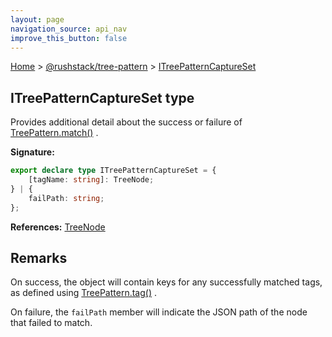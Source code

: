 ```yaml
---
layout: page
navigation_source: api_nav
improve_this_button: false
---
```



[Home](./index.md) &gt; [@rushstack/tree-pattern](./tree-pattern.md) &gt; [ITreePatternCaptureSet](./tree-pattern.itreepatterncaptureset.md)

## ITreePatternCaptureSet type

Provides additional detail about the success or failure of [TreePattern.match()](./tree-pattern.treepattern.match.md) .

<b>Signature:</b>

```typescript
export declare type ITreePatternCaptureSet = {
    [tagName: string]: TreeNode;
} | {
    failPath: string;
};
```
<b>References:</b> [TreeNode](./tree-pattern.treenode.md)

## Remarks

On success, the object will contain keys for any successfully matched tags, as defined using [TreePattern.tag()](./tree-pattern.treepattern.tag.md) .

On failure, the `failPath` member will indicate the JSON path of the node that failed to match.
